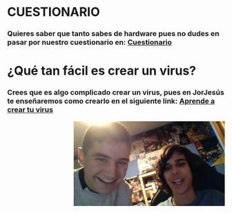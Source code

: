 # **CUESTIONARIO**
### Quieres saber que tanto sabes de hardware pues no dudes en pasar por nuestro cuestionario en: [Cuestionario](https://jorjesus.tk/cuestionario.html)
# **¿Qué tan fácil es crear un virus?**

### Crees que es algo complicado crear un virus, pues en JorJesús te enseñaremos como crearlo en el siguiente link: [Aprende a crear tu virus](https://jorjesus.tk/virus.html)
<p align="right">
  <img src="WIN_20191029_19_02_14_Pro.jpg" width="350" title="hover text">
</p>
